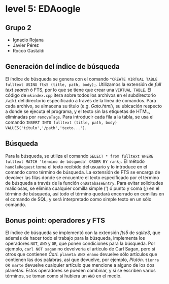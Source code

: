 # level 5: EDAoogle

## Grupo 2
* Ignacio Rojana
* Javier Pérez
* Rocco Gastaldi

## Generación del índice de búsqueda
El índice de búsqueda se genera con el comando `"CREATE VIRTUAL TABLE fulltext USING fts5 (title, path, body);`. Utilizamos la extensión de *full text search* ó
FTS, por lo que se tiene que crear una `VIRTUAL TABLE`. El código de `mkindex.cpp` itera sobre todos los archivos en el subdirectorio `/wiki` del directorio
especificado a través de la línea de comandos. Para cada archivo, se almacena su título (e.g. *Gato.html*), su ubicación respecto a donde se ejecuta el programa,
y el texto sin las etiquetas de HTML, eliminadas por `removeTags`. Para introducir cada fila a la tabla, se usa el comando
`INSERT INTO fulltext (title, path, body) VALUES('título','/path','texto...')`.

## Búsqueda
Para la búsqueda, se utiliza el comando `SELECT * from fulltext WHERE fulltext MATCH 'término de búsqueda' ORDER BY rank;`. El método `handleRequest` toma el
texto recibido del usuario y lo introduce en el comando como término de búsqueda. La extensión de FTS se encarga de devolver las filas donde se encuentre el
texto especificado por el término de búsqueda a través de la función `onDatabaseEntry`. Para evitar solicitudes maliciosas, se elimina cualquier comilla 
simple (') ó punto y coma (;) en el término de búsqueda, así todo el término quedará encerrado en comillas en el comando de SQL, y será interpretado como simple texto en un sólo comando.

## Bonus point: operadores y FTS
El índice de búsqueda se implementó con la extensión *fts5* de *sqlite3*, que además de hacer todo el trabajo para la búsqueda, implementa los operadores
`NOT`, `AND` y `OR`, que ponen condiciones para la búsqueda. Por ejemplo, `carl NOT sagan` no devolvería el artículo de Carl Sagan, pero sí otros que
contienen *Carl*. `planeta AND enano` devuelve sólo artículos que contienen las dos palabras, así que devuelve, por ejemplo, *Plutón*. `tierra OR marte`
devuelve cualquier artículo que mencione a alguno de los dos planetas. Estos operadores se pueden combinar, y si se escriben varios términos, se toman
como si hubiera un `AND` en el medio.

